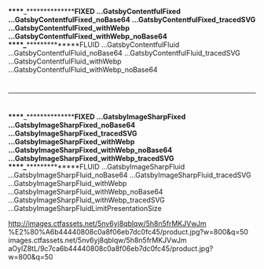 **********\*\*\*\***********\_**********\*\*\*\***********FIXED
...GatsbyContentfulFixed
...GatsbyContentfulFixed_noBase64
...GatsbyContentfulFixed_tracedSVG
...GatsbyContentfulFixed_withWebp
...GatsbyContentfulFixed_withWebp_noBase64
**********\*\*\*\***********\_**********\*\*\*\***********FLUID
...GatsbyContentfulFluid
...GatsbyContentfulFluid_noBase64
...GatsbyContentfulFluid_tracedSVG
...GatsbyContentfulFluid_withWebp
...GatsbyContentfulFluid_withWebp_noBase64

#

#

#

#

---

#

#

#

#

**********\*\*\*\***********\_**********\*\*\*\***********FIXED
...GatsbyImageSharpFixed
...GatsbyImageSharpFixed_noBase64
...GatsbyImageSharpFixed_tracedSVG
...GatsbyImageSharpFixed_withWebp
...GatsbyImageSharpFixed_withWebp_noBase64
...GatsbyImageSharpFixed_withWebp_tracedSVG
**********\*\*\*\***********\_**********\*\*\*\***********FLUID
...GatsbyImageSharpFluid
...GatsbyImageSharpFluid_noBase64
...GatsbyImageSharpFluid_tracedSVG
...GatsbyImageSharpFluid_withWebp
...GatsbyImageSharpFluid_withWebp_noBase64
...GatsbyImageSharpFluid_withWebp_tracedSVG
...GatsbyImageSharpFluidLimitPresentationSize

http://images.ctfassets.net/5nv6yj8qblqw/5h8n5frMKJVwJm
%E2%80%A6b44440808c0a8f06eb7dc0fc45/product.jpg?w=800&q=50
images.ctfassets.net/5nv6yj8qblqw/5h8n5frMKJVwJm
aOylZ8tL/9c7ca6b44440808c0a8f06eb7dc0fc45/product.jpg?w=800&q=50
